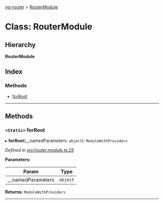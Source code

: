 [ng-router](../README.md) > [RouterModule](../classes/routermodule.md)

# Class: RouterModule

## Hierarchy

**RouterModule**

## Index

### Methods

* [forRoot](routermodule.md#forroot)

---

## Methods

<a id="forroot"></a>

### `<Static>` forRoot

▸ **forRoot**(__namedParameters: *`object`*): `ModuleWithProviders`

*Defined in [src/router.module.ts:25](https://github.com/salsita/ng-modules/blob/34a93e1/libs/ng-router/src/router.module.ts#L25)*

**Parameters:**

| Param | Type |
| ------ | ------ |
| __namedParameters | `object` |

**Returns:** `ModuleWithProviders`

___

